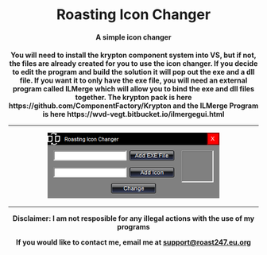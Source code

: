 <h1 align="center">Roasting Icon Changer</h1>
<h4 align="center"> A simple icon changer</h4>

<h4 align="center">
You will need to install the krypton component system into VS, but if not, the files are already created for you to use the icon changer. If you decide to edit the program and build the solution it will pop out the exe and a dll file. If you want it to only have the exe file, you will need an external program called ILMerge which will allow you to bind the exe and dll files together. The krypton pack is here https://github.com/ComponentFactory/Krypton and the ILMerge Program is here https://wvd-vegt.bitbucket.io/ilmergegui.html
  <hr>
<img src="https://raw.githubusercontent.com/roast247/Icon-Changer/main/Roasting%20Icon%20Changer.png">
<hr>
Disclaimer: I am not resposible for any illegal actions with the use of my programs
  
  If you would like to contact me, email me at support@roast247.eu.org
</h4>
